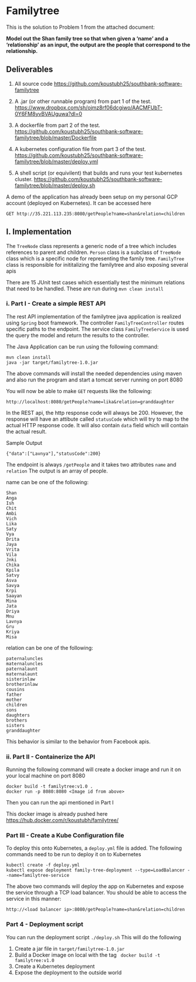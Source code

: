 # Familytree


This is the solution to Problem 1 from the attached document:

**Model out the Shan family tree so that when given a ‘name’ and a ‘relationship’ as an input, the output are the people that correspond to the relationship.**

## Deliverables

1. All source code
https://github.com/koustubh25/southbank-software-familytree

2. A .jar (or other runnable program) from part 1 of the test.
https://www.dropbox.com/sh/ojmz8rf06dcgiwo/AACMFUbT-0Y6FM8yvBVAUguwa?dl=0

3. A dockerfile from part 2 of the test.
https://github.com/koustubh25/southbank-software-familytree/blob/master/Dockerfile

4. A kubernetes configuration file from part 3 of the test.
https://github.com/koustubh25/southbank-software-familytree/blob/master/deploy.yml

5. A shell script (or equivilent) that builds and runs your test kubernetes cluster.
https://github.com/koustubh25/southbank-software-familytree/blob/master/deploy.sh

A demo of the application has already been setup on my personal GCP account (deployed on Kubernetes). It can be accessed here

`GET http://35.221.113.235:8080/getPeople?name=shan&relation=children`


## I. Implementation

The `TreeNode` class represents a generic node of a tree which includes references to parent and children.
`Person` class is a subclass of `TreeNode` class which is a specific node for representing the family tree.
`FamilyTree` class is responsible for inititalizing the familytree and also exposing several apis

There are 15 JUnit test cases which essentially test the minimum relations that need to be handled. These are run during `mvn clean install`


### i. Part I - Create a simple REST API
The rest API implementation of the familytree java application is realized using `Spring` boot framework. The controller `FamilyTreeController` routes specific paths to the endpoint. The service class `FamilyTreeService` is used the query the model and return the results to the controller.

The Java Application can be run using the following command:
```
mvn clean install
java -jar target/familytree-1.0.jar
```

The above commands will install the needed dependencies using maven and also run the program and start a tomcat server running on port 8080

You will now be able to make `GET` requests like the following:

```
http://localhost:8080/getPeople?name=lika&relation=granddaughter
```

In the REST api, the http response code will always be 200. However, the response will have an attibute called `statusCode` which will try to map to the actual HTTP response code. It will also contain `data` field which will contain the actual result.

Sample Output
```
{"data":["Lavnya"],"statusCode":200}
```


The endpoint is always `/getPeople` and it takes two attributes `name` and `relation`
The output is an array of people.

name can be one of the following:
```
Shan
Anga
Ish
Chit
Ambi
Vich
Lika
Saty
Vya
Drita
Jaya
Vrita
Vila
Jnki
Chika
Kpila
Satvy
Asva
Savya
Krpi
Saayan
Mina
Jata
Driya
Mnu
Lavnya
Gru
Kriya
Misa
```

relation can be one of the following:
```
paternaluncles
maternaluncles
paternalaunt
maternalaunt
sisterinlaw
brotherinlaw
cousins
father
mother
children
sons
daughters
brothers
sisters
granddaughter
```

This behavior is similar to the behavior from Facebook apis.


### ii. Part II - Containerize the API

Running the following command will create a docker image and run it on your local machine on port 8080

```
docker build -t familytree:v1.0 .
docker run -p 8080:8080 <Image id from above>
```
Then you can run the api mentioned in Part I

This docker image is already pushed here https://hub.docker.com/r/koustubh/familytree/

### Part III - Create a Kube Configuration file

To deploy this onto Kubernetes, a `deploy.yml` file is added. The following commands need to be run to deploy it on to Kubernetes

```
kubectl create -f deploy.yml
kubectl expose deployment family-tree-deployment --type=LoadBalancer --name=familytree-service
```
The above two commands will deploy the app on Kubernetes and expose the service through a TCP load balancer.
 You should be able to access the service in this manner:

 ```
 http://<load balancer ip>:8080/getPeople?name=shan&relation=children
 ```

 ### Part 4 - Deployment script

 You can run the deployment script
 `./deploy.sh`
 This will do the following
 1. Create a jar file in `target/familytree-1.0.jar`
 2. Build a Docker image on local with the tag `
docker build -t familytree:v1.0`
3. Create a Kubernetes deployment
4. Expose the deployment to the outside world